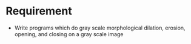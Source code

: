 # Requirement
- Write programs which do gray scale morphological dilation, erosion, opening, and closing on a gray scale image